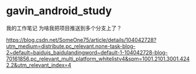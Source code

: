 # gavin_android_study
我的工作笔记
为啥我把项目推送到多个分支上了？


https://blog.csdn.net/SomeOne75/article/details/104042728?utm_medium=distribute.pc_relevant.none-task-blog-2~default~baidujs_baidulandingword~default-1-104042728-blog-70161856.pc_relevant_multi_platform_whitelistv4&spm=1001.2101.3001.4242.2&utm_relevant_index=4
 

